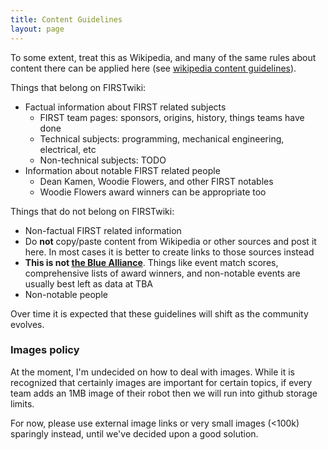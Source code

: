 ```yaml
---
title: Content Guidelines
layout: page
---
```


To some extent, treat this as Wikipedia, and many of the same rules about
content there can be applied here (see [wikipedia content guidelines](https://en.wikipedia.org/wiki/Category:Wikipedia_content_guidelines)).

Things that belong on FIRSTwiki:

* Factual information about FIRST related subjects
  * FIRST team pages: sponsors, origins, history, things teams have done
  * Technical subjects: programming, mechanical engineering, electrical, etc
  * Non-technical subjects: TODO
* Information about notable FIRST related people
  * Dean Kamen, Woodie Flowers, and other FIRST notables
  * Woodie Flowers award winners can be appropriate too

Things that do not belong on FIRSTwiki:

* Non-factual FIRST related information
* Do **not** copy/paste content from Wikipedia or other sources and post it here.
  In most cases it is better to create links to those sources instead
* **This is not [the Blue Alliance](http://www.thebluealliance.com/)**. Things
  like event match scores, comprehensive lists of award winners, and
  non-notable events are usually best left as data at TBA
* Non-notable people

Over time it is expected that these guidelines will shift as the community 
evolves.

### Images policy

At the moment, I'm undecided on how to deal with images. While it is recognized
that certainly images are important for certain topics, if every team adds an
1MB image of their robot then we will run into github storage limits.

For now, please use external image links or very small images (<100k) sparingly
instead, until we've decided upon a good solution.

